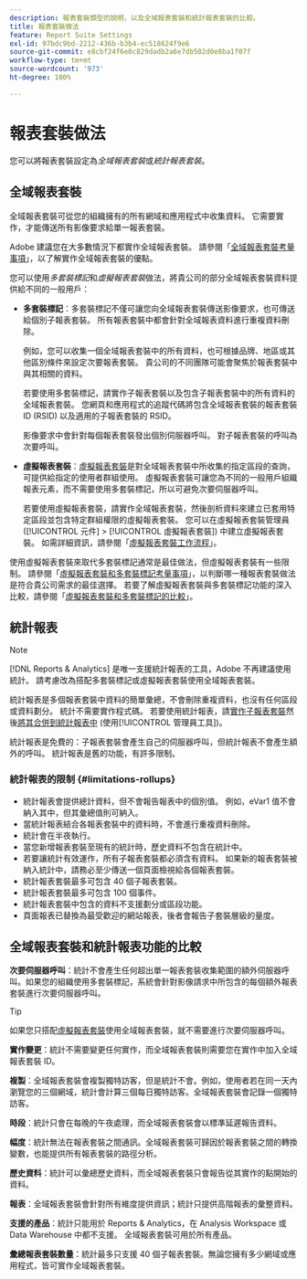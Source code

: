 ```yaml
---
description: 報表套裝類型的說明，以及全域報表套裝和統計報表套裝的比較。
title: 報表套裝做法
feature: Report Suite Settings
exl-id: 97bdc9bd-2212-436b-b3b4-ec518624f9e6
source-git-commit: e8cbf24f6e0c829dadb2a6e7db502d0e8ba1f07f
workflow-type: tm+mt
source-wordcount: '973'
ht-degree: 100%

---
```


# 報表套裝做法

<!-- change filename since page name changed? -->

您可以將報表套裝設定為&#x200B;*全域報表套裝*&#x200B;或&#x200B;*統計報表套裝*。

## 全域報表套裝

全域報表套裝可從您的組織擁有的所有網域和應用程式中收集資料。 它需要實作，才能傳送所有影像要求給單一報表套裝。

Adobe 建議您在大多數情況下都實作全域報表套裝。 請參閱「[全域報表套裝考量事項](https://experienceleague.adobe.com/docs/analytics/implementation/prepare/global-rs.html)」，以了解實作全域報表套裝的優點。

您可以使用&#x200B;*多套裝標記*&#x200B;和&#x200B;*虛擬報表套裝*&#x200B;做法，將貴公司的部分全域報表套裝資料提供給不同的一般用戶：

* **多套裝標記**：多套裝標記不僅可讓您向全域報表套裝傳送影像要求，也可傳送給個別子報表套裝。 所有報表套裝中都會針對全域報表資料進行重複資料刪除。

   例如，您可以收集一個全域報表套裝中的所有資料，也可根據品牌、地區或其他區別條件來設定次要報表套裝。 貴公司的不同團隊可能會聚焦於報表套裝中與其相關的資料。

   若要使用多套裝標記，請實作子報表套裝以及包含子報表套裝中的所有資料的全域報表套裝。 您網頁和應用程式的追蹤代碼將包含全域報表套裝的報表套裝 ID (RSID) 以及適用的子報表套裝的 RSID。<!-- Wording/be more specific? And include any links? -->

   影像要求中會針對每個報表套裝發出個別伺服器呼叫。 對子報表套裝的呼叫為次要呼叫。

* **虛擬報表套裝**：[虛擬報表套裝](/help/components/vrs/vrs-about.md)是對全域報表套裝中所收集的指定區段的查詢，可提供給指定的使用者群組使用。 虛擬報表套裝可讓您為不同的一般用戶組織報表元素，而不需要使用多套裝標記，所以可避免次要伺服器呼叫。

   若要使用虛擬報表套裝，請實作全域報表套裝，然後剖析資料來建立已套用特定區段並包含特定群組權限的虛擬報表套裝。 您可以在虛擬報表套裝管理員 ([!UICONTROL 元件] > [!UICONTROL 虛擬報表套裝]) 中建立虛擬報表套裝。 如需詳細資訊，請參閱「[虛擬報表套裝工作流程](/help/components/vrs/c-workflow-vrs/vrs-workflow.md)」。

使用虛擬報表套裝來取代多套裝標記通常是最佳做法，但虛擬報表套裝有一些限制。 請參閱「[虛擬報表套裝和多套裝標記考量事項](/help/components/vrs/vrs-considerations.md)」，以判斷哪一種報表套裝做法是符合貴公司需求的最佳選擇。 若要了解虛擬報表套裝與多套裝標記功能的深入比較，請參閱「[虛擬報表套裝和多套裝標記的比較](/help/components/vrs/vrs-about.md#section_317E4D21CCD74BC38166D2F57D214F78)」。

## 統計報表

>[!NOTE]
>
>[!DNL Reports & Analytics] 是唯一支援統計報表的工具，Adobe 不再建議使用統計。 請考慮改為搭配多套裝標記或虛擬報表套裝使用全域報表套裝。

統計報表是多個報表套裝中資料的簡單彙總，不會刪除重複資料，也沒有任何區段或資料劃分。 統計不需要實作程式碼。 若要使用統計報表，請[實作子報表套裝](/help/admin/admin/c-manage-report-suites/c-new-report-suite/t-create-a-report-suite.md)然後[將其合併到統計報表中](/help/admin/admin/c-manage-report-suites/c-new-report-suite/t-rollups.md) (使用[!UICONTROL 管理員工具])。

統計報表是免費的：子報表套裝會產生自己的伺服器呼叫，但統計報表不會產生額外的呼叫。 統計報表是舊的功能，有許多限制。

### 統計報表的限制 {#limitations-rollups}

* 統計報表會提供總計資料，但不會報告報表中的個別值。 例如，eVar1 值不會納入其中，但其彙總值則可納入。
* 當統計報表結合各報表套裝中的資料時，不會進行重複資料刪除。
* 統計會在半夜執行。
* 當您新增報表套裝至現有的統計時，歷史資料不包含在統計中。
* 若要讓統計有效運作，所有子報表套裝都必須含有資料。 如果新的報表套裝被納入統計中，請務必至少傳送一個頁面檢視給各個報表套裝。
* 統計報表套裝最多可包含 40 個子報表套裝。
* 統計報表套裝最多可包含 100 個事件。
* 統計報表套裝中包含的資料不支援劃分或區段功能。
* 頁面報表已替換為最受歡迎的網站報表，後者會報告子套裝層級的量度。

## 全域報表套裝和統計報表功能的比較

**次要伺服器呼叫**：統計不會產生任何超出單一報表套裝收集範圍的額外伺服器呼叫。如果您的組織使用多套裝標記，系統會針對影像請求中所包含的每個額外報表套裝進行次要伺服器呼叫。

>[!TIP]
>
>如果您只搭配[虛擬報表套裝](/help/components/vrs/vrs-considerations.md)使用全域報表套裝，就不需要進行次要伺服器呼叫。

**實作變更**：統計不需要變更任何實作，而全域報表套裝則需要您在實作中加入全域報表套裝 ID。

**複製**：全域報表套裝會複製獨特訪客，但是統計不會。例如，使用者若在同一天內瀏覽您的三個網域，統計會計算三個每日獨特訪客。全域報表套裝會記錄一個獨特訪客。

**時段**：統計只會在每晚的午夜處理，而全域報表套裝會以標準延遲報告資料。

**幅度**：統計無法在報表套裝之間通訊。全域報表套裝可歸因於報表套裝之間的轉換變數，也能提供所有報表套裝的路徑分析。

**歷史資料**：統計可以彙總歷史資料，而全域報表套裝只會報告從其實作的點開始的資料。

**報表**：全域報表套裝會針對所有維度提供資訊；統計只提供高階報表的彙整資料。

**支援的產品**：統計只能用於 Reports &amp; Analytics，在 Analysis Workspace 或 Data Warehouse 中都不支援。 全域報表套裝可用於所有產品。

**彙總報表套裝數量**：統計最多只支援 40 個子報表套裝。無論您擁有多少網域或應用程式，皆可實作全域報表套裝。
